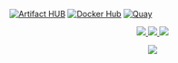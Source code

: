 [![Artifact HUB](https://img.shields.io/endpoint?url=https://artifacthub.io/badge/repository/nicholaswilde&style=for-the-badge)](https://artifacthub.io/packages/search?repo=nicholaswilde)
[![Docker Hub](https://img.shields.io/static/v1.svg?color=384d54&labelColor=0db7ed&logoColor=ffffff&label=Docker%20Hub&message=nicholaswilde&logo=docker&style=for-the-badge)](https://hub.docker.com/u/nicholaswilde)
[![Quay](https://img.shields.io/static/v1.svg?color=AAAAAA&labelColor=EE0000&logoColor=ffffff&label=Quay&message=nicholaswilde&logo=red%20hat&style=for-the-badge)](https://quay.io/user/nicholaswilde)

<p align="center">
  <a href="https://artifacthub.io/packages/search?repo=nicholaswilde">
    <img src="https://img.shields.io/endpoint?url=https://artifacthub.io/badge/repository/nicholaswilde&style=for-the-badge">
  </a>
  <a href="https://hub.docker.com/u/nicholaswilde">
    <img src="https://img.shields.io/static/v1.svg?color=384d54&labelColor=0db7ed&logoColor=ffffff&label=Docker%20Hub&message=nicholaswilde&logo=docker&style=for-the-badge">
  </a>
  <a href="https://quay.io/user/nicholaswilde">
    <img src="https://img.shields.io/static/v1.svg?color=AAAAAA&labelColor=EE0000&logoColor=ffffff&label=Quay&message=nicholaswilde&logo=red%20hat&style=for-the-badge">
  </a>
</p>
<p align="center" target="_blank" href="https://quay.io/user/nicholaswilde">
  <img src="https://github-readme-stats.vercel.app/api?username=nicholaswilde&show_icons=true&theme=dark&count_private=true&hide=stars">
</p>
